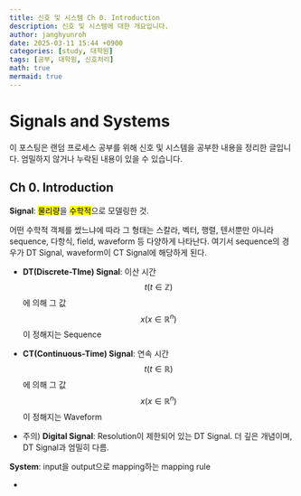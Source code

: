 ```yaml
---
title: 신호 및 시스템 Ch 0. Introduction
description: 신호 및 시스템에 대한 개요입니다. 
author: janghyunroh
date: 2025-03-11 15:44 +0900
categories: [study, 대학원]
tags: [공부, 대학원, 신호처리]
math: true
mermaid: true
---
```



# Signals and Systems

 이 포스팅은 랜덤 프로세스 공부를 위해 신호 및 시스템을 공부한 내용을 정리한 글입니다. 엄밀하지 않거나 누락된 내용이 있을 수 있습니다. 

##  Ch 0. Introduction



**Signal**: <mark>물리량</mark>을 <mark>수학적</mark>으로 모델링한 것. 

어떤 수학적 객체를 썼느냐에 따라 그 형태는 스칼라, 벡터, 행렬, 텐서뿐만 아니라 sequence, 다항식, field, waveform 등 다양하게 나타난다. 여기서 sequence의 경우가 DT Signal, waveform이 CT Signal에 해당하게 된다. 

- **DT(Discrete-TIme) Signal**: 이산 시간 $$t (t\in \mathbb{Z} )$$에 의해 그 값 $$x(x \in \mathbb{R}^n)$$이 정해지는 Sequence
- **CT(Continuous-Time) Signal**: 연속 시간 $$t(t \in \mathbb{R})$$에 의해 그 값 $$x(x\in \mathbb{R}^n)$$이 정해지는 Waveform



- 주의) **Digital Signal**: Resolution이 제한되어 있는 DT Signal. 더 깊은 개념이며, DT Signal과 엄밀히 다름. 

**System**: input을 output으로 mapping하는 mapping rule

- 



